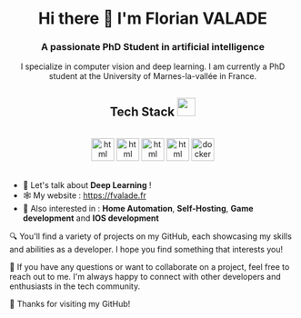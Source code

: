 <h1 align="center">Hi there 👋 I'm Florian VALADE </h1>
<h3 align="center">A passionate PhD Student in artificial intelligence</h3>



<center>I specialize in computer vision and deep learning. I am currently a PhD student at the University of Marnes-la-vallée in France.
</center>

<div align="center">

## Tech Stack <img src = "https://media2.giphy.com/media/QssGEmpkyEOhBCb7e1/giphy.gif?cid=ecf05e47a0n3gi1bfqntqmob8g9aid1oyj2wr3ds3mg700bl&rid=giphy.gif" width = 32px>

<br />
<a margin="10" href="https://pytorch.org" target="_blank"><img margin="10px" height="40" src="https://upload.wikimedia.org/wikipedia/commons/1/10/PyTorch_logo_icon.svg" alt="html"></a>
<a margin="10" href="http://tensorflow.org" target="_blank"><img margin="10px" height="40" src="https://upload.wikimedia.org/wikipedia/commons/2/2d/Tensorflow_logo.svg" alt="html"></a>
<a margin="10" href="https://python.org" target="_blank"><img margin="10px" height="40" src="https://upload.wikimedia.org/wikipedia/commons/0/0a/Python.svg" alt="html"></a>
<a margin="10" href="https://swift.org" target="_blank"><img margin="10px" height="40" src="https://developer.apple.com/assets/elements/icons/swift/swift-64x64_2x.png" alt="html"></a>
<a margin="10" href="https://nodejs.org" target="_blank"><img margin="10px" height="40" src="https://cdn.iconscout.com/icon/free/png-512/docker-11-1175228.png?f=avif&w=256" alt="docker"></a>
<br />
</div>
<br />


- 💬 Let's talk about **Deep Learning** !
- 🕸️ My website : https://fvalade.fr
- 🧠 Also interested in : **Home Automation**, **Self-Hosting**, **Game development** and **IOS development**

🔍 You'll find a variety of projects on my GitHub, each showcasing my skills and abilities as a developer. I hope you find something that interests you!

💬 If you have any questions or want to collaborate on a project, feel free to reach out to me. I'm always happy to connect with other developers and enthusiasts in the tech community.

🌟 Thanks for visiting my GitHub!




